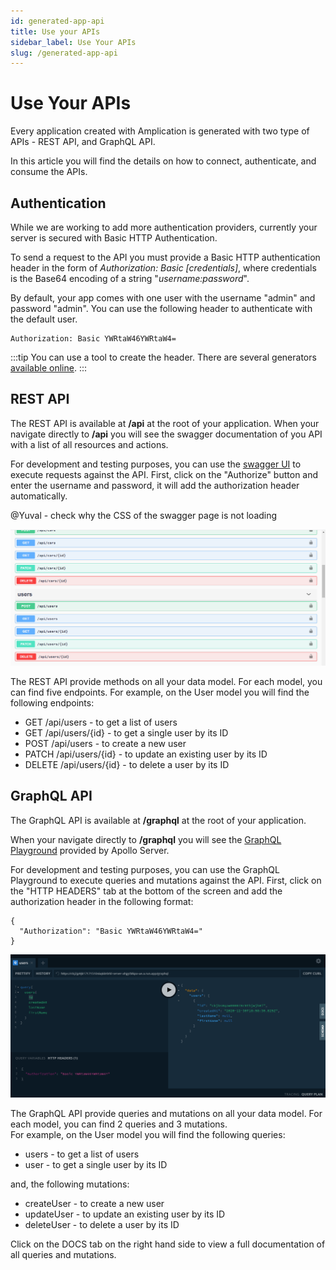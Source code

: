 ```yaml
---
id: generated-app-api
title: Use your APIs
sidebar_label: Use Your APIs
slug: /generated-app-api
---
```


# Use Your APIs

Every application created with Amplication is generated with two type of APIs - REST API, and GraphQL API.

In this article you will find the details on how to connect, authenticate, and consume the APIs.

## Authentication

While we are working to add more authentication providers, currently your server is secured with Basic HTTP Authentication.

To send a request to the API you must provide a Basic HTTP authentication header in the form of _Authorization: Basic [credentials]_, where credentials is the Base64 encoding of a string "_username:password_".

By default, your app comes with one user with the username "admin" and password "admin".
You can use the following header to authenticate with the default user.

```
Authorization: Basic YWRtaW46YWRtaW4=
```

:::tip
You can use a tool to create the header. There are several generators [available online](https://www.google.com/search?q=http+basic+authentication+header+generator).
:::

## REST API

The REST API is available at **/api** at the root of your application.
When your navigate directly to **/api** you will see the swagger documentation of you API with a list of all resources and actions.

For development and testing purposes, you can use the [swagger UI](https://swagger.io/tools/swagger-ui/) to execute requests against the API. First, click on the "Authorize" button and enter the username and password, it will add the authorization header automatically.

@Yuval - check why the CSS of the swagger page is not loading

![](./assets/generated-app-api/swagger-ui.png)

The REST API provide methods on all your data model. For each model, you can find five endpoints. For example, on the User model you will find the following endpoints:

- GET /api/users - to get a list of users
- GET /api/users/{id} - to get a single user by its ID
- POST /api/users - to create a new user
- PATCH /api/users/{id} - to update an existing user by its ID
- DELETE /api/users/{id} - to delete a user by its ID

## GraphQL API

The GraphQL API is available at **/graphql** at the root of your application.

When your navigate directly to **/graphql** you will see the [GraphQL Playground](https://www.apollographql.com/docs/apollo-server/testing/graphql-playground/) provided by Apollo Server.

For development and testing purposes, you can use the GraphQL Playground to execute queries and mutations against the API. First, click on the "HTTP HEADERS" tab at the bottom of the screen and add the authorization header in the following format:

```
{
  "Authorization": "Basic YWRtaW46YWRtaW4="
}
```

![](./assets/generated-app-api/graphql-playground.png)

The GraphQL API provide queries and mutations on all your data model. For each model, you can find 2 queries and 3 mutations. \
For example, on the User model you will find the following queries:

- users - to get a list of users
- user - to get a single user by its ID

and, the following mutations:

- createUser - to create a new user
- updateUser - to update an existing user by its ID
- deleteUser - to delete a user by its ID

Click on the DOCS tab on the right hand side to view a full documentation of all queries and mutations.
